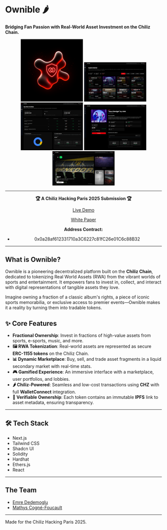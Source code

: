 # Ownible 🌶️

**Bridging Fan Passion with Real-World Asset Investment on the Chiliz Chain.**

<div align="center">
  <img src="front/public/logo.png" alt="Ownible Logo" width="200"/>
  <img src="front/public/bann_1.png" alt="Banner Ownible Logo" width="200"/>
  <img src="front/public/bann_2.png" alt="Banner Ownible Logo" width="200"/>
  <img src="front/public/bann_3.png" alt="Banner Ownible Logo" width="200"/>
  <img src="front/public/bann_4.png" alt="Banner Ownible Logo" width="200"/>
</div>

---

<div align="center">

**🏆 A Chiliz Hacking Paris 2025 Submission 🏆**

  <a href="https://ownible-chiliz-2025.vercel.app/">Live Demo</a>

  <a href="https://ownible-chiliz-2025.vercel.app/dashboard/white-paper">White Paper</a>


  **Address Contract:**
- 0x0a28af612331710a3C6227c81fC26e01C6c88B32

</div>

---

## What is Ownible?

Ownible is a pioneering decentralized platform built on the **Chiliz Chain**, dedicated to tokenizing Real World Assets (RWA) from the vibrant worlds of sports and entertainment. It empowers fans to invest in, collect, and interact with digital representations of tangible assets they love.

Imagine owning a fraction of a classic album's rights, a piece of iconic sports memorabilia, or exclusive access to premier events—Ownible makes it a reality by turning them into tradable tokens.

## ✨ Core Features

- **Fractional Ownership**: Invest in fractions of high-value assets from sports, e-sports, music, and more.
- **🖼️ RWA Tokenization**: Real-world assets are represented as secure **ERC-1155 tokens** on the Chiliz Chain.
- **📊 Dynamic Marketplace**: Buy, sell, and trade asset fragments in a liquid secondary market with real-time stats.
- **🎮 Gamified Experience**: An immersive interface with a marketplace, user portfolios, and lobbies.
- **🌶️ Chiliz-Powered**: Seamless and low-cost transactions using **CHZ** with full **WalletConnect** integration.
- **🔗 Verifiable Ownership**: Each token contains an immutable **IPFS** link to asset metadata, ensuring transparency.

---

## 🛠️ Tech Stack



- Next.js
- Tailwind CSS
- Shadcn UI
- Solidity
- Hardhat
- Ethers.js
- React

---


## The Team

- [Emre Dedemoglu](https://www.linkedin.com/in/emre149/)
- [Mathys Cogné-Foucault](https://www.linkedin.com/in/mathys-cogne-foucault/)

---
Made for the Chiliz Hacking Paris 2025. 